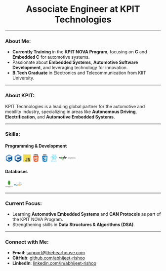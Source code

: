 <h1 align="center">Associate Engineer at KPIT Technologies</h1>

---

### About Me:
- **Currently Training** in the **KPIT NOVA Program**, focusing on **C** and **Embedded C** for automotive systems.  
- Passionate about **Embedded Systems**, **Automotive Software Development**, and leveraging technology for innovation.  
- **B.Tech Graduate** in Electronics and Telecommunication from KIIT University.  

---

### About KPIT:
KPIT Technologies is a leading global partner for the automotive and mobility industry, specializing in areas like **Autonomous Driving**, **Electrification**, and **Automotive Embedded Systems**.

---

### Skills:
#### Programming & Development  
<p>
  <img src="https://raw.githubusercontent.com/devicons/devicon/master/icons/c/c-original.svg" alt="C" width="25" height="25"/> 
  <img src="https://raw.githubusercontent.com/devicons/devicon/master/icons/cplusplus/cplusplus-original.svg" alt="C++" width="25" height="25"/>
  <img src="https://raw.githubusercontent.com/devicons/devicon/master/icons/javascript/javascript-original.svg" alt="JavaScript" width="25" height="25"/> 
  <img src="https://raw.githubusercontent.com/devicons/devicon/master/icons/html5/html5-original-wordmark.svg" alt="HTML" width="25" height="25"/> 
  <img src="https://raw.githubusercontent.com/devicons/devicon/master/icons/css3/css3-original-wordmark.svg" alt="CSS" width="25" height="25"/> 
  <img src="https://raw.githubusercontent.com/devicons/devicon/master/icons/react/react-original-wordmark.svg" alt="React" width="25" height="25"/> 
  <img src="https://raw.githubusercontent.com/devicons/devicon/master/icons/nodejs/nodejs-original-wordmark.svg" alt="Node.js" width="25" height="25"/> 
  <img src="https://raw.githubusercontent.com/devicons/devicon/master/icons/express/express-original-wordmark.svg" alt="Express.js" width="25" height="25"/> 
</p>

#### Databases  
<p>
  <img src="https://raw.githubusercontent.com/devicons/devicon/master/icons/mongodb/mongodb-original-wordmark.svg" alt="MongoDB" width="25" height="25"/> 
  <img src="https://raw.githubusercontent.com/devicons/devicon/master/icons/mysql/mysql-original-wordmark.svg" alt="MySQL" width="25" height="25"/> 
</p>

---

### Current Focus:
- Learning **Automotive Embedded Systems** and **CAN Protocols** as part of the KPIT NOVA Program.  
- Strengthening skills in **Data Structures & Algorithms (DSA)**.  

---

### Connect with Me:
- **Email**: support@thebearhouse.com  
- **GitHub**: [github.com/abhijeet-rishoo](https://github.com/abhijeet-rishoo)  
- **LinkedIn**: [linkedin.com/in/abhijeet-rishoo](https://linkedin.com/in/abhijeet-rishoo)  
